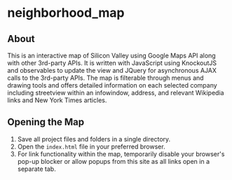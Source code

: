 # neighborhood_map

## About
This is an interactive map of Silicon Valley using Google Maps API along with other 3rd-party APIs. It is written with 
JavaScript using KnockoutJS and observables to update the view and JQuery for asynchronous AJAX calls to the 3rd-party APIs. The map is filterable through menus and drawing tools and offers detailed information on each selected company including 
streetview within an infowindow, address, and relevant Wikipedia links and New York Times articles.

## Opening the Map
1. Save all project files and folders in a single directory.
1. Open the `index.html` file in your preferred browser.
1. For link functionality within the map, temporarily disable your browser's pop-up blocker or allow popups from this site 
as all links open in a separate tab.

